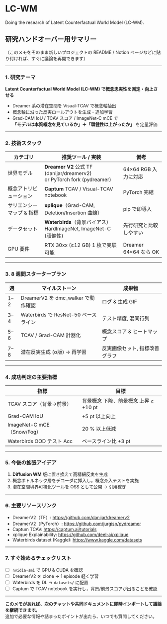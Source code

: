 # LC-WM
Doing the research of Latent Counterfactual World Model (LC-WM).

## 研究ハンドオーバー用サマリー  
（このメモをそのまま新しいプロジェクトの README / Notion ページなどに貼り付ければ、すぐに議論を再開できます）

---

### 1. 研究テーマ  
**Latent Counterfactual World Model (LC-WM) で概念忠実性を測定・向上させる**  
- Dreamer 系の潜在空間を Visual-TCAV で概念軸抽出  
- 概念軸に沿った反実ロールアウトを生成・追加学習  
- Grad-CAM IoU / TCAV スコア / ImageNet-C mCE で  
  **「モデルは本質概念を見ているか」＋「頑健性は上がったか」** を定量評価  

---

### 2. 技術スタック  
| カテゴリ | 推奨ツール / 実装 | 備考 |
|----------|-----------------|------|
| 世界モデル | **Dreamer V2** 公式 TF (danijar/dreamerv2) <br>or PyTorch fork (pydreamer) | 64×64 RGB 入力に対応  
| 概念アトリビューション | **Captum** TCAV / Visual-TCAV notebook | PyTorch 完結  
| サリエンシーマップ & 指標 | **xplique**（Grad-CAM, Deletion/Insertion 曲線） | pip で即導入  
| データセット | **Waterbirds**（背景バイアス）<br>HardImageNet, ImageNet-C (頑健性) | 先行研究と比較しやすい  
| GPU 要件 | RTX 30xx (≥12 GB) 1 枚で実験可能 | Dreamer 64×64 なら OK  

---

### 3. 8 週間スタータープラン

| 週 | マイルストーン | 成果物 |
|----|----------------|--------|
| 1–2 | DreamerV2 を dmc_walker で動作確認 | ログ & 生成 GIF  
| 3–4 | Waterbirds で ResNet-50 ベースライン | テスト精度, 混同行列  
| 5–6 | TCAV / Grad-CAM 計器化 | 概念スコア & ヒートマップ  
| 7–8 | 潜在反実生成 (α版) → 再学習 | 反実画像セット, 指標改善グラフ  

---

### 4. 成功判定の主要指標  
| 指標 | 目標 |
|------|------|
| TCAV スコア（背景→前景） | 背景概念 下降、前景概念 上昇 ≥ +10 pt |
| Grad-CAM IoU | +5 pt 以上向上 |
| ImageNet-C mCE（Snow/Fog） | 20 % 以上低減 |
| Waterbirds OOD テスト Acc | ベースライン比 +3 pt |

---

### 5. 今後の拡張アイデア  
1. **Diffusion WM** 版に置き換えて高精細反実を生成  
2. 概念ボトルネック層をデコーダに挿入し，概念介入テストを実施  
3. 潜在空間境界可視化ツールを OSS として公開 → 引用稼ぎ

---

### 6. 主要リソースリンク  
- DreamerV2（TF）: <https://github.com/danijar/dreamerv2>  
- DreamerV2（PyTorch）: <https://github.com/jurgisp/pydreamer>  
- Captum TCAV: <https://captum.ai/tutorials>  
- xplique Explainability: <https://github.com/deel-ai/xplique>  
- Waterbirds dataset (Kaggle): <https://www.kaggle.com/datasets>  

---

### 7. すぐ始めるチェックリスト  
- [ ] `nvidia-smi` で GPU & CUDA を確認  
- [ ] DreamerV2 を clone → 1 episode 軽く学習  
- [ ] Waterbirds を DL → `datasets/` に配置  
- [ ] Captum で TCAV notebook を実行し，背景/前景スコアが出ることを確認  

---

**このメモがあれば、次のチャットや共同ドキュメントに即時インポートして議論を継続できます。**  
追加で必要な情報や詰まったポイントが出たら、いつでも質問してください。
